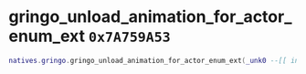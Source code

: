 # gringo_unload_animation_for_actor_enum_ext `0x7A759A53`

```lua
natives.gringo.gringo_unload_animation_for_actor_enum_ext(_unk0 --[[ integer ]], _unk1 --[[ integer ]], _unk2 --[[ integer ]], _unk3 --[[ integer ]])
```